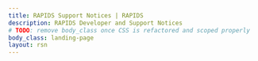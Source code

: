 ```yaml
---
title: RAPIDS Support Notices | RAPIDS
description: RAPIDS Developer and Support Notices
# TODO: remove body_class once CSS is refactored and scoped properly
body_class: landing-page
layout: rsn
---
```

